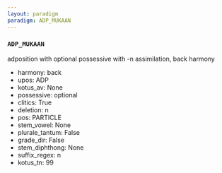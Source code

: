 ```yaml
---
layout: paradigm
paradigm: ADP_MUKAAN
---
```

### ` ADP_MUKAAN `

adposition with optional possessive with -n assimilation, back harmony
* harmony: back
* upos: ADP
* kotus_av: None
* possessive: optional
* clitics: True
* deletion: n
* pos: PARTICLE
* stem_vowel: None
* plurale_tantum: False
* grade_dir: False
* stem_diphthong: None
* suffix_regex: n
* kotus_tn: 99
